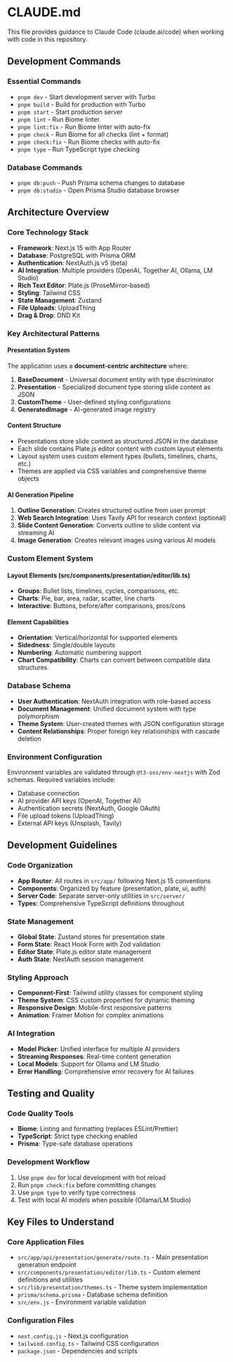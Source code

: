 # CLAUDE.md

This file provides guidance to Claude Code (claude.ai/code) when working with code in this repository.

## Development Commands

### Essential Commands
- `pnpm dev` - Start development server with Turbo
- `pnpm build` - Build for production with Turbo
- `pnpm start` - Start production server
- `pnpm lint` - Run Biome linter
- `pnpm lint:fix` - Run Biome linter with auto-fix
- `pnpm check` - Run Biome for all checks (lint + format)
- `pnpm check:fix` - Run Biome checks with auto-fix
- `pnpm type` - Run TypeScript type checking

### Database Commands
- `pnpm db:push` - Push Prisma schema changes to database
- `pnpm db:studio` - Open Prisma Studio database browser

## Architecture Overview

### Core Technology Stack
- **Framework**: Next.js 15 with App Router
- **Database**: PostgreSQL with Prisma ORM
- **Authentication**: NextAuth.js v5 (beta)
- **AI Integration**: Multiple providers (OpenAI, Together AI, Ollama, LM Studio)
- **Rich Text Editor**: Plate.js (ProseMirror-based)
- **Styling**: Tailwind CSS
- **State Management**: Zustand
- **File Uploads**: UploadThing
- **Drag & Drop**: DND Kit

### Key Architectural Patterns

#### Presentation System
The application uses a **document-centric architecture** where:

1. **BaseDocument** - Universal document entity with type discriminator
2. **Presentation** - Specialized document type storing slide content as JSON
3. **CustomTheme** - User-defined styling configurations
4. **GeneratedImage** - AI-generated image registry

#### Content Structure
- Presentations store slide content as structured JSON in the database
- Each slide contains Plate.js editor content with custom layout elements
- Layout system uses custom element types (bullets, timelines, charts, etc.)
- Themes are applied via CSS variables and comprehensive theme objects

#### AI Generation Pipeline
1. **Outline Generation**: Creates structured outline from user prompt
2. **Web Search Integration**: Uses Tavily API for research context (optional)
3. **Slide Content Generation**: Converts outline to slide content via streaming AI
4. **Image Generation**: Creates relevant images using various AI models

### Custom Element System

#### Layout Elements (src/components/presentation/editor/lib.ts)
- **Groups**: Bullet lists, timelines, cycles, comparisons, etc.
- **Charts**: Pie, bar, area, radar, scatter, line charts
- **Interactive**: Buttons, before/after comparisons, pros/cons

#### Element Capabilities
- **Orientation**: Vertical/horizontal for supported elements
- **Sidedness**: Single/double layouts
- **Numbering**: Automatic numbering support
- **Chart Compatibility**: Charts can convert between compatible data structures

### Database Schema
- **User Authentication**: NextAuth integration with role-based access
- **Document Management**: Unified document system with type polymorphism
- **Theme System**: User-created themes with JSON configuration storage
- **Content Relationships**: Proper foreign key relationships with cascade deletion

### Environment Configuration
Environment variables are validated through `@t3-oss/env-nextjs` with Zod schemas. Required variables include:
- Database connection
- AI provider API keys (OpenAI, Together AI)
- Authentication secrets (NextAuth, Google OAuth)
- File upload tokens (UploadThing)
- External API keys (Unsplash, Tavily)

## Development Guidelines

### Code Organization
- **App Router**: All routes in `src/app/` following Next.js 15 conventions
- **Components**: Organized by feature (presentation, plate, ui, auth)
- **Server Code**: Separate server-only utilities in `src/server/`
- **Types**: Comprehensive TypeScript definitions throughout

### State Management
- **Global State**: Zustand stores for presentation state
- **Form State**: React Hook Form with Zod validation
- **Editor State**: Plate.js editor state management
- **Auth State**: NextAuth session management

### Styling Approach
- **Component-First**: Tailwind utility classes for component styling
- **Theme System**: CSS custom properties for dynamic theming
- **Responsive Design**: Mobile-first responsive patterns
- **Animation**: Framer Motion for complex animations

### AI Integration
- **Model Picker**: Unified interface for multiple AI providers
- **Streaming Responses**: Real-time content generation
- **Local Models**: Support for Ollama and LM Studio
- **Error Handling**: Comprehensive error recovery for AI failures

## Testing and Quality

### Code Quality Tools
- **Biome**: Linting and formatting (replaces ESLint/Prettier)
- **TypeScript**: Strict type checking enabled
- **Prisma**: Type-safe database operations

### Development Workflow
1. Use `pnpm dev` for local development with hot reload
2. Run `pnpm check:fix` before committing changes
3. Use `pnpm type` to verify type correctness
4. Test with local AI models when possible (Ollama/LM Studio)

## Key Files to Understand

### Core Application Files
- `src/app/api/presentation/generate/route.ts` - Main presentation generation endpoint
- `src/components/presentation/editor/lib.ts` - Custom element definitions and utilities
- `src/lib/presentation/themes.ts` - Theme system implementation
- `prisma/schema.prisma` - Database schema definition
- `src/env.js` - Environment variable validation

### Configuration Files
- `next.config.js` - Next.js configuration
- `tailwind.config.ts` - Tailwind CSS configuration
- `package.json` - Dependencies and scripts